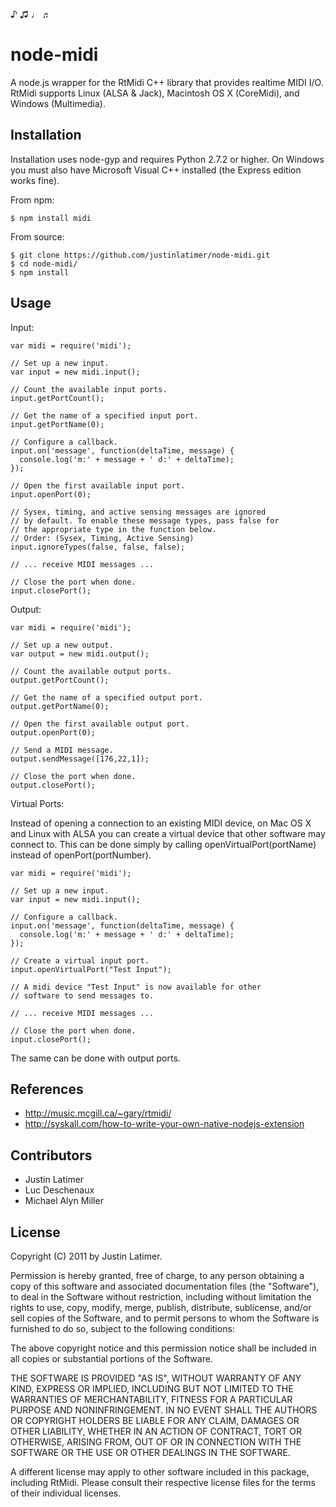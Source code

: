 ♪ ♫ ♩ ♬

# node-midi

A node.js wrapper for the RtMidi C++ library that provides realtime MIDI I/O.
RtMidi supports Linux (ALSA & Jack), Macintosh OS X (CoreMidi), and Windows
(Multimedia).

## Installation

Installation uses node-gyp and requires Python 2.7.2 or higher.  On
Windows you must also have Microsoft Visual C++ installed (the Express
edition works fine).

From npm:

    $ npm install midi
    
From source:
    
    $ git clone https://github.com/justinlatimer/node-midi.git
    $ cd node-midi/
    $ npm install

## Usage

Input:

    var midi = require('midi');
    
    // Set up a new input.
    var input = new midi.input();
    
    // Count the available input ports.
    input.getPortCount();
    
    // Get the name of a specified input port.
    input.getPortName(0);
    
    // Configure a callback.
    input.on('message', function(deltaTime, message) {
	  console.log('m:' + message + ' d:' + deltaTime);
    }); 
        
    // Open the first available input port.
    input.openPort(0);

    // Sysex, timing, and active sensing messages are ignored
    // by default. To enable these message types, pass false for
    // the appropriate type in the function below.
    // Order: (Sysex, Timing, Active Sensing)
    input.ignoreTypes(false, false, false);
    
    // ... receive MIDI messages ...
    
    // Close the port when done.
    input.closePort();

Output:

    var midi = require('midi');
    
    // Set up a new output.
    var output = new midi.output();
    
    // Count the available output ports.
    output.getPortCount();
    
    // Get the name of a specified output port.
    output.getPortName(0); 
        
    // Open the first available output port.
    output.openPort(0);
    
    // Send a MIDI message.
    output.sendMessage([176,22,1]);
    
    // Close the port when done.
    output.closePort();

Virtual Ports:

Instead of opening a connection to an existing MIDI device, on Mac OS X and
Linux with ALSA you can create a virtual device that other software may 
connect to. This can be done simply by calling openVirtualPort(portName) instead
of openPort(portNumber).

	var midi = require('midi');
	
	// Set up a new input.
    var input = new midi.input();
    
    // Configure a callback.
    input.on('message', function(deltaTime, message) {
	  console.log('m:' + message + ' d:' + deltaTime);
    }); 
        
    // Create a virtual input port.
    input.openVirtualPort("Test Input");
    
    // A midi device "Test Input" is now available for other
    // software to send messages to.
    
    // ... receive MIDI messages ...
    
    // Close the port when done.
    input.closePort();

The same can be done with output ports.

## References

  * http://music.mcgill.ca/~gary/rtmidi/
  * http://syskall.com/how-to-write-your-own-native-nodejs-extension

## Contributors

  * Justin Latimer
  * Luc Deschenaux
  * Michael Alyn Miller

## License

Copyright (C) 2011 by Justin Latimer.

Permission is hereby granted, free of charge, to any person obtaining a copy
of this software and associated documentation files (the "Software"), to deal
in the Software without restriction, including without limitation the rights
to use, copy, modify, merge, publish, distribute, sublicense, and/or sell
copies of the Software, and to permit persons to whom the Software is
furnished to do so, subject to the following conditions:

The above copyright notice and this permission notice shall be included in
all copies or substantial portions of the Software.

THE SOFTWARE IS PROVIDED "AS IS", WITHOUT WARRANTY OF ANY KIND, EXPRESS OR
IMPLIED, INCLUDING BUT NOT LIMITED TO THE WARRANTIES OF MERCHANTABILITY,
FITNESS FOR A PARTICULAR PURPOSE AND NONINFRINGEMENT. IN NO EVENT SHALL THE
AUTHORS OR COPYRIGHT HOLDERS BE LIABLE FOR ANY CLAIM, DAMAGES OR OTHER
LIABILITY, WHETHER IN AN ACTION OF CONTRACT, TORT OR OTHERWISE, ARISING FROM,
OUT OF OR IN CONNECTION WITH THE SOFTWARE OR THE USE OR OTHER DEALINGS IN
THE SOFTWARE.

A different license may apply to other software included in this package, 
including RtMidi. Please consult their respective license files for the 
terms of their individual licenses.
